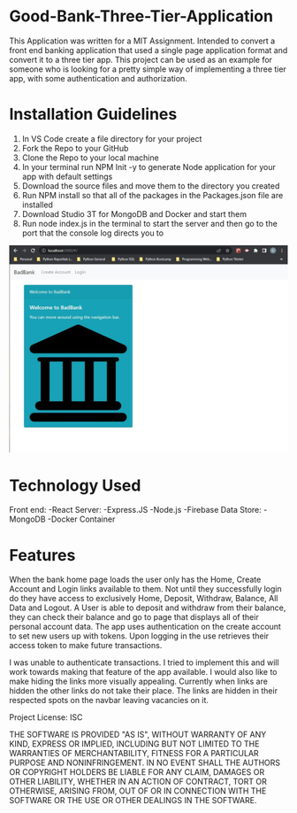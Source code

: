 # Good-Bank-Three-Tier-Application

This Application was written for a MIT Assignment. Intended to convert a front end banking application that used a single page application format and convert it to a three tier app. This project can be used as an example for someone who is looking for a pretty simple way of implementing a three tier app, with some authentication and authorization. 

# Installation Guidelines
1. In VS Code create a file directory for your project
2. Fork the Repo to your GitHub
3. Clone the Repo to your local machine
4. In your terminal run NPM Init -y to generate Node application for your app with default settings
5. Download the source files and move them to the directory you created
6. Run NPM install so that all of the packages in the Packages.json file are installed
7. Download Studio 3T for MongoDB and Docker and start them
8. Run node index.js in the terminal to start the server and then go to the port that the console log directs you to

![myimage](/homeScreenB4Login.jpg?raw=true)

# Technology Used
Front end:
-React
Server:
-Express.JS
-Node.js
-Firebase
Data Store:
-MongoDB
-Docker Container

# Features
When the bank home page loads the user only has the Home, Create Account and Login links available to them. Not until they successfully login do they have access to exclusively Home, Deposit, Withdraw, Balance, All Data and Logout. A User is able to deposit and withdraw from their balance, they can check their balance and go to page that displays all of their personal account data. The app uses authentication on the create account to set new users up with tokens. Upon logging in the use retrieves their access token to make future transactions.

I was unable to authenticate transactions. I tried to implement this and will work towards making that feature of the app available. I would also like to make hiding the links more visually appealing. Currently when links are hidden the other links do not take their place. The links are hidden in their respected spots on the navbar leaving vacancies on it.

Project License: ISC

THE SOFTWARE IS PROVIDED "AS IS", WITHOUT WARRANTY OF ANY KIND, EXPRESS OR IMPLIED, INCLUDING BUT NOT LIMITED TO THE WARRANTIES OF MERCHANTABILITY, FITNESS FOR A PARTICULAR PURPOSE AND NONINFRINGEMENT. IN NO EVENT SHALL THE AUTHORS OR COPYRIGHT HOLDERS BE LIABLE FOR ANY CLAIM, DAMAGES OR OTHER LIABILITY, WHETHER IN AN ACTION OF CONTRACT, TORT OR OTHERWISE, ARISING FROM, OUT OF OR IN CONNECTION WITH THE SOFTWARE OR THE USE OR OTHER DEALINGS IN THE SOFTWARE.
